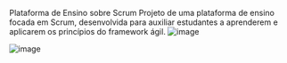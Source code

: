 Plataforma de Ensino sobre Scrum
Projeto de uma plataforma de ensino focada em Scrum, desenvolvida para auxiliar estudantes a aprenderem e aplicarem os princípios do framework ágil.
![image](https://github.com/user-attachments/assets/4ec09ed6-f8a0-4b6d-adcd-f91ffe9a17f6)

![image](https://github.com/user-attachments/assets/908bb7d4-923a-42fd-bac5-22d350d860ed)
